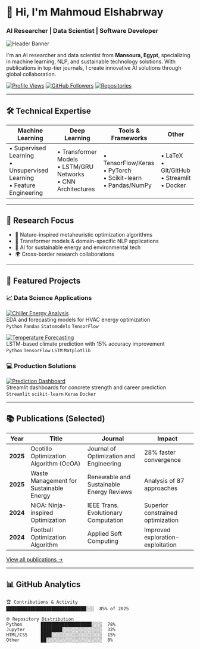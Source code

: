 # 👋 Hi, I'm Mahmoud Elshabrway
### **AI Researcher | Data Scientist | Software Developer**

![Header Banner](https://media.licdn.com/dms/image/v2/D4D16AQHLY4eL74hOBw/profile-displaybackgroundimage-shrink_350_1400/profile-displaybackgroundimage-shrink_350_1400/0/1724620091148?e=1762387200&v=beta&t=9hI8Pn3sr1Wa-ynNWWrrqzAdcNxsBhESSPRvv-ykg98)

I'm an AI researcher and data scientist from **Mansoura, Egypt**, specializing in machine learning, NLP, and sustainable technology solutions. With publications in top-tier journals, I create innovative AI solutions through global collaboration.

[![Profile Views](https://komarev.com/ghpvc/?username=jiraiyam&color=blue)](https://github.com/jiraiyam)
[![GitHub Followers](https://img.shields.io/github/followers/jiraiyam?label=Follow&style=social)](https://github.com/jiraiyam)
[![Repositories](https://badges.pufler.dev/repos/jiraiyam?color=blue)](https://github.com/jiraiyam?tab=repositories)

---

## 🛠️ Technical Expertise

| **Machine Learning** | **Deep Learning** | **Tools & Frameworks** | **Other** |
|----------------------|-------------------|------------------------|-----------|
| • Supervised Learning<br>• Unsupervised Learning<br>• Feature Engineering | • Transformer Models<br>• LSTM/GRU Networks<br>• CNN Architectures | • TensorFlow/Keras<br>• PyTorch<br>• Scikit-learn<br>• Pandas/NumPy | • LaTeX<br>• Git/GitHub<br>• Streamlit<br>• Docker |

---

## 🔬 Research Focus
- 🌿 Nature-inspired metaheuristic optimization algorithms
- 🤖 Transformer models & domain-specific NLP applications
- 🔋 AI for sustainable energy and environmental tech
- 🌍 Cross-border research collaborations

---

## 🚀 Featured Projects



### 📈 Data Science Applications
[![Chiller Energy Analysis](https://img.shields.io/badge/🔗-Chiller_Energy_Analysis-blue) ](https://github.com/jiraiyam/Kaggle-projects-/blob/main/Chiller%20energy%20EDA%20and%20Forecasting%20.ipynb)  
EDA and forecasting models for HVAC energy optimization  
`Python` `Pandas` `Statsmodels` `TensorFlow`

[![Temperature Forecasting](https://img.shields.io/badge/🔗-Temperature_Forecasting-blue) ](https://github.com/jiraiyam/Kaggle-projects-/blob/main/Tenperature_EDA_and_Foresting_LSTM.ipynb)  
LSTM-based climate prediction with 15% accuracy improvement  
`Python` `TensorFlow` `LSTM` `Matplotlib`

### 💻 Production Solutions
[![Prediction Dashboard](https://img.shields.io/badge/🔗-Prediction_Dashboard-blue) ](https://github.com/jiraiyam/Project)  
Streamlit dashboards for concrete strength and career prediction  
`Streamlit` `scikit-learn` `Keras` `Docker`

---

## 📚 Publications (Selected)

| Year | Title | Journal | Impact |
|------|-------|---------|--------|
| **2025** | Ocotillo Optimization Algorithm (OcOA) | Journal of Optimization and Engineering | 28% faster convergence |
| **2025** | Waste Management for Sustainable Energy | Renewable and Sustainable Energy Reviews | Analysis of 87 approaches |
| **2024** | NiOA: Ninja-inspired Optimization | IEEE Trans. Evolutionary Computation | Superior constrained optimization |
| **2024** | Football Optimization Algorithm | Applied Soft Computing | Improved exploration-exploitation |

[View all publications →](https://www.researchgate.net/profile/Mahmoud-Mohammed-20)

---

## 📊 GitHub Analytics

```text
🏆 Contributions & Activity
██████████████████████████████░░░  85% of 2025

🌐 Repository Distribution
Python       ███████████████████░░░░  78% 
Jupyter      ████████░░░░░░░░░░░░░░░  32% 
HTML/CSS     ████░░░░░░░░░░░░░░░░░░░  15% 
Other        ██░░░░░░░░░░░░░░░░░░░░░  8%
